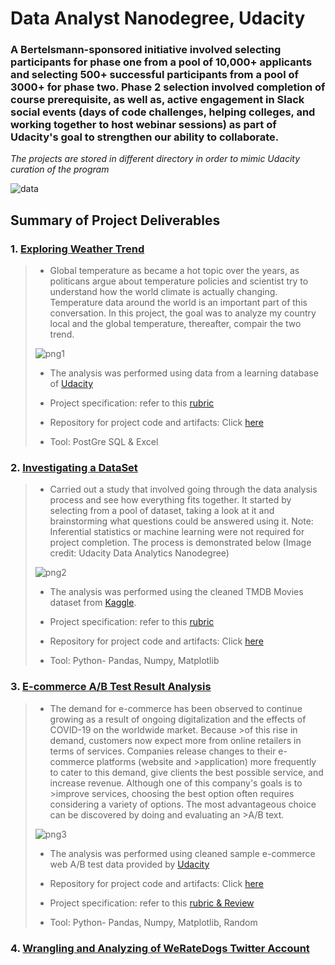 # Data Analyst Nanodegree, Udacity
### A Bertelsmann-sponsored initiative involved selecting participants for phase one from a pool of 10,000+ applicants and selecting 500+ successful participants from a pool of 3000+  for phase two. Phase 2 selection involved completion of course prerequisite, as well as, active engagement in Slack social events (days of code challenges, helping colleges, and working together to host webinar sessions) as part of Udacity's goal to strengthen our ability to collaborate.

_The projects are stored in different directory in order to mimic Udacity curation of the program_

![data](https://github.com/uchiharon/Udacity_Data_Analytics_Nano_Degree_Projects/blob/master/Udacity%20Data%20Analyst%20Certificate%20(1)-1.png)

## Summary of Project Deliverables
### 1. [Exploring Weather Trend](https://github.com/uchiharon/Udacity_Data_Analytics_Nano_Degree_Projects/tree/master/Exploring%20Weather%20Trend%20(Project_1%20))
>* Global temperature as became a hot topic over the years, as politicans argue about temperature policies and scientist try to understand how the world climate is actually changing. Temperature data around the world is an important part of this conversation. In this project, the goal was to analyze my country local and the global temperature, thereafter, compair the two trend.
>
> ![png1](https://github.com/uchiharon/Udacity_Data_Analytics_Nano_Degree_Projects/blob/master/Exploring%20Weather%20Trend%20(Project_1%20)/Weather%20Trend%20Analysis.PNG )
>
>* The analysis was performed using data from a learning database of [Udacity](https://github.com/uchiharon/Udacity_Data_Analytics_Nano_Degree_Projects/blob/master/Exploring%20Weather%20Trend%20(Project_1%20)/results.csv)
>
> * Project specification: refer to this [rubric](https://github.com/uchiharon/Udacity_Data_Analytics_Nano_Degree_Projects/blob/master/Exploring%20Weather%20Trend%20(Project_1%20)/Weather%20Trend%20Analysis.pdf)
> 
> * Repository for project code and artifacts: Click [here](https://github.com/uchiharon/Udacity_Data_Analytics_Nano_Degree_Projects/tree/master/Exploring%20Weather%20Trend%20(Project_1%20))
> 
> * Tool: PostGre SQL & Excel
>
>
>
### 2. [Investigating a DataSet](https://github.com/uchiharon/Udacity_Data_Analytics_Nano_Degree_Projects/tree/master/TMDb%20Dataset%20Investigation%20(Project%202))
>* Carried out a study that involved going through the data analysis process and see how everything fits together. It started by selecting from a pool of dataset, taking a look at it and brainstorming what questions could be answered using it. Note: Inferential statistics or machine learning were not required for project completion. The process is demonstrated below (Image credit: Udacity Data Analytics Nanodegree)
>
>
> ![png2](https://github.com/uchiharon/Udacity_Data_Analytics_Nano_Degree_Projects/blob/master/TMDb%20Dataset%20Investigation%20(Project%202)/Data%20Analysis%20Process.PNG)
>
>
> * The analysis was performed using the cleaned TMDB Movies dataset from [Kaggle](https://www.kaggle.com/datasets/tmdb/tmdb-movie-metadata).
>
> * Project specification: refer to this [rubric](https://github.com/uchiharon/Udacity_Data_Analytics_Nano_Degree_Projects/blob/master/TMDb%20Dataset%20Investigation%20(Project%202)/Investgating%20of%20TMDb%20Movie%20Dataset.pdf)
> 
> * Repository for project code and artifacts: Click [here](https://github.com/uchiharon/Udacity_Data_Analytics_Nano_Degree_Projects/tree/master/TMDb%20Dataset%20Investigation%20(Project%202))
> 
> * Tool: Python- Pandas, Numpy, Matplotlib
>
>

### 3. [E-commerce A/B Test Result Analysis](https://github.com/uchiharon/Udacity_Data_Analytics_Nano_Degree_Projects/tree/master/analyzeabtestresults-2%20(Project_3)/AnalyzeABTestResults_2)
>* The demand for e-commerce has been observed to continue growing as a result of ongoing digitalization and the effects of COVID-19 on the worldwide market. Because >of this rise in demand, customers now expect more from online retailers in terms of services. Companies release changes to their e-commerce platforms (website and >application) more frequently to cater to this demand, give clients the best possible service, and increase revenue. Although one of this company's goals is to >improve services, choosing the best option often requires considering a variety of options. The most advantageous choice can be discovered by doing and evaluating an >A/B text.
>
> ![png3](https://github.com/uchiharon/Udacity_Data_Analytics_Nano_Degree_Projects/blob/master/analyzeabtestresults-2%20(Project_3)/AnalyzeABTestResults_2/AB%20text%20OverView.png)
>
>* The analysis was performed using cleaned sample e-commerce web A/B test data provided by [Udacity](https://github.com/uchiharon/Udacity_Data_Analytics_Nano_Degree_Projects/blob/master/analyzeabtestresults-2%20(Project_3)/AnalyzeABTestResults_2/ab_data.csv)
>
> * Repository for project code and artifacts: Click [here](https://github.com/uchiharon/Udacity_Data_Analytics_Nano_Degree_Projects/tree/master/analyzeabtestresults-2%20(Project_3)/AnalyzeABTestResults_2)
>
> * Project specification: refer to this [rubric & Review](https://github.com/uchiharon/Udacity_Data_Analytics_Nano_Degree_Projects/blob/master/analyzeabtestresults-2%20(Project_3)/AnalyzeABTestResults_2/AB%20Text%20Rubric%20and%20Review.pdf)
> 
> * Tool: Python- Pandas, Numpy, Matplotlib, Random
>
>
### 4. [Wrangling and Analyzing of WeRateDogs Twitter Account]()
